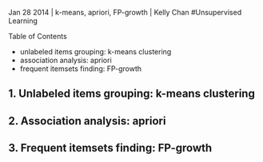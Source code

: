 Jan 28 2014 | k-means, apriori, FP-growth | Kelly Chan
#Unsupervised Learning

Table of Contents
- unlabeled items grouping: k-means clustering
- association analysis: apriori
- frequent itemsets finding: FP-growth

## 1. Unlabeled items grouping: k-means clustering
## 2. Association analysis: apriori
## 3. Frequent itemsets finding: FP-growth
